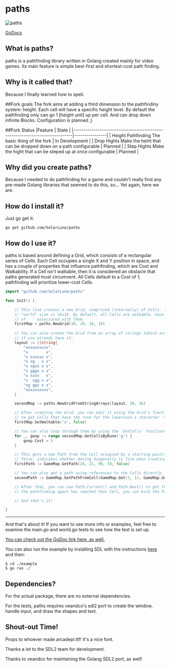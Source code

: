 
# paths

![paths](https://user-images.githubusercontent.com/4733521/48970683-21882880-efc4-11e8-9b60-670f46c6fd77.gif)

[GoDocs](https://pkg.go.dev/github.com/SolarLune/paths?tab=doc)

## What is paths?

paths is a pathfinding library written in Golang created mainly for video games. Its main feature is simple best-first and shortest-cost path finding.

## Why is it called that?

Because I finally learned how to spell.

##Fork goals
The fork aims at adding a third dimension to the pathfindiny system: height.
Each cell will have a specific height level.
By default the pathfinding only can go 1 [height unit] up per cell. And can drop down infinite Blocks. Configuration is planned ;) 

##Fork Status
|Feature                                                                      | State          |
|-----------------------------------------------------------------------------|----------------|
| Height Pathfinding The basic thing of the fork                              | In Development |
| Drop Hights Make the heiht that can be dropped  down on a path configurable | Planned        |
| Step Hights Make the hight that can be steped up at once configurable       | Planned        |

## Why did you create paths?

Because I needed to do pathfinding for a game and couldn't really find any pre-made Golang libraries that seemed to do this, so... Yet again, here we are.

## How do I install it?

Just go get it:

`go get github.com/SolarLune/paths`

## How do I use it?

paths is based around defining a Grid, which consists of a rectangular series of Cells. Each Cell occupies a single X and Y position in space, and has a couple of properties that influence pathfinding, which are Cost and Walkability. If a Cell isn't walkable, then it is considered an obstacle that paths generated must circumvent. All Cells default to a Cost of 1; pathfinding will prioritize lower-cost Cells.

```go
import "github.com/SolarLune/paths"

func Init() {

    // This line creates a new Grid, comprised (internally) of Cells. The size is 10x10. Each Cell's 
    // "world" size is 16x16. By default, all Cells are walkable, have a cost of 1, and a blank rune 
    // of ' ' associated with them.
    firstMap = paths.NewGrid(10, 10, 16, 16)
    
    // You can also create the Grid from an array of strings (which are interpreted as arrays of runes), 
    // if you already have it:
    layout := []string{
        "xxxxxxxxxx",
        "x        x",
        "x xxxxxx x",
        "x xg   x x",
        "x xgxx x x",
        "x gggx x x",
        "x xxxx   x",
        "x  xgg x x",
        "xg ggx x x",
        "xxxxxxxxxx",
    }

    secondMap := paths.NewGridFromStringArrays(layout, 16, 16)

    // After creating the Grid, you can edit it using the Grid's functions. Note that here, we're using 'x' 
    // to get Cells that have the rune for the lowercase x character 'x', not the string "x".
    firstMap.SetWalkable('x', false)

    // You can also loop through them by using the `GetCells` functions thusly...
    for _, goop := range secondMap.GetCellsByRune('g') {
        goop.Cost = 5
    }

    // This gets a new Path from the Cell occupied by a starting position [24, 21], to another [99, 78]. The last boolean argument,
    // false, indicates whether moving diagonally is fine when creating the Path.
    firstPath := GameMap.GetPath(24, 21, 99, 78, false)

    // You can also get a path using references to the Cells directly.
    secondPath := GameMap.GetPathFromCell(GameMap.Get(1, 1), GameMap.Get(6, 3), false)

    // After that, you can use Path.Current() and Path.Next() to get the current and next Cells on the Path. When you determine that 
    // the pathfinding agent has reached that Cell, you can kick the Path forward with path.Advance().

    // And that's it!

}

```
---

And that's about it! If you want to see more info or examples, feel free to examine the main.go and world.go tests to see how the test is set up.

[You can check out the GoDoc link here, as well.](https://pkg.go.dev/github.com/SolarLune/paths?tab=doc)

You can also run the example by installing SDL with the instructions [here](https://github.com/veandco/go-sdl2#requirements)
and then:

```
$ cd ./example
$ go run ./
```

## Dependencies?

For the actual package, there are no external dependencies.

For the tests, paths requires veandco's sdl2 port to create the window, handle input, and draw the shapes and text.

## Shout-out Time!

Props to whoever made arcadepi.ttf! It's a nice font.

Thanks a lot to the SDL2 team for development.

Thanks to veandco for maintaining the Golang SDL2 port, as well!
